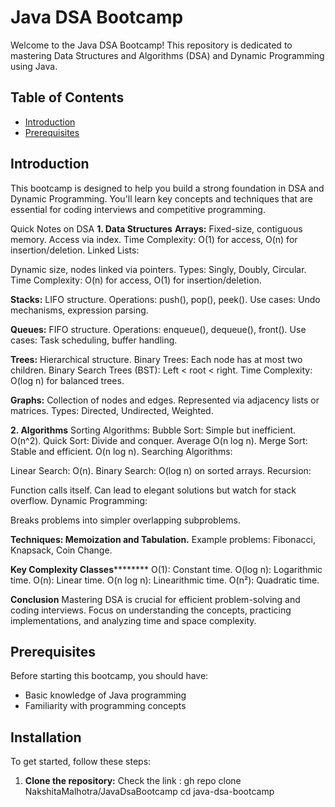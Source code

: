 # Java DSA Bootcamp

Welcome to the Java DSA Bootcamp! This repository is dedicated to mastering Data Structures and Algorithms (DSA) and Dynamic Programming using Java.

## Table of Contents

- [Introduction](#introduction)
- [Prerequisites](#prerequisites)

## Introduction

This bootcamp is designed to help you build a strong foundation in DSA and Dynamic Programming. You'll learn key concepts and techniques that are essential for coding interviews and competitive programming.

Quick Notes on DSA
**1. Data Structures**
**Arrays:**
  Fixed-size, contiguous memory.
  Access via index.
  Time Complexity: O(1) for access, O(n) for insertion/deletion.
  Linked Lists:

  Dynamic size, nodes linked via pointers.
  Types: Singly, Doubly, Circular.
  Time Complexity: O(n) for access, O(1) for insertion/deletion.
  
**Stacks:**
  LIFO structure.
  Operations: push(), pop(), peek().
  Use cases: Undo mechanisms, expression parsing.
  
**Queues:**
FIFO structure.
Operations: enqueue(), dequeue(), front().
Use cases: Task scheduling, buffer handling.

**Trees:**
Hierarchical structure.
Binary Trees: Each node has at most two children.
Binary Search Trees (BST): Left < root < right.
Time Complexity: O(log n) for balanced trees.

**Graphs:**
Collection of nodes and edges.
Represented via adjacency lists or matrices.
Types: Directed, Undirected, Weighted.


**2. Algorithms**
Sorting Algorithms:
Bubble Sort: Simple but inefficient. O(n^2).
Quick Sort: Divide and conquer. Average O(n log n).
Merge Sort: Stable and efficient. O(n log n).
Searching Algorithms:

Linear Search: O(n).
Binary Search: O(log n) on sorted arrays.
Recursion:

Function calls itself.
Can lead to elegant solutions but watch for stack overflow.
Dynamic Programming:

Breaks problems into simpler overlapping subproblems.


**Techniques: Memoization and Tabulation.**
Example problems: Fibonacci, Knapsack, Coin Change.

**Key Complexity Classes**********
O(1): Constant time.
O(log n): Logarithmic time.
O(n): Linear time.
O(n log n): Linearithmic time.
O(n²): Quadratic time.

**Conclusion**
Mastering DSA is crucial for efficient problem-solving and coding interviews. Focus on understanding the concepts, practicing implementations, and analyzing time and space complexity.


## Prerequisites

Before starting this bootcamp, you should have:

- Basic knowledge of Java programming
- Familiarity with programming concepts

## Installation

To get started, follow these steps:

1. **Clone the repository:**
  Check the link :
    gh repo clone NakshitaMalhotra/JavaDsaBootcamp
    cd java-dsa-bootcamp
